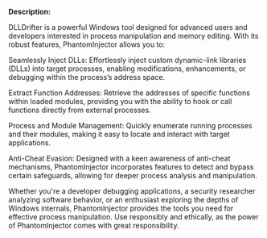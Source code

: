 **Description:**

DLLDrifter is a powerful Windows tool designed for advanced users and developers interested in process manipulation and memory editing. With its robust features, PhantomInjector allows you to:

Seamlessly Inject DLLs: Effortlessly inject custom dynamic-link libraries (DLLs) into target processes, enabling modifications, enhancements, or debugging within the process’s address space.

Extract Function Addresses: Retrieve the addresses of specific functions within loaded modules, providing you with the ability to hook or call functions directly from external processes.

Process and Module Management: Quickly enumerate running processes and their modules, making it easy to locate and interact with target applications.

Anti-Cheat Evasion: Designed with a keen awareness of anti-cheat mechanisms, PhantomInjector incorporates features to detect and bypass certain safeguards, allowing for deeper process analysis and manipulation.

Whether you're a developer debugging applications, a security researcher analyzing software behavior, or an enthusiast exploring the depths of Windows internals, PhantomInjector provides the tools you need for effective process manipulation. Use responsibly and ethically, as the power of PhantomInjector comes with great responsibility.
